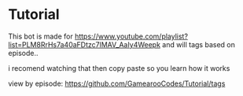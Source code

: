# Tutorial
 
This bot is made for https://www.youtube.com/playlist?list=PLM8RrHs7a40aFDtzc7lMAV_AaIy4Weepk and will tags based on episode..

i recomend watching that then copy paste so you learn how it works

view by episode: https://github.com/GamearooCodes/Tutorial/tags
